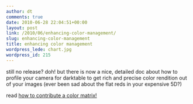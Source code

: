 ```yaml
---
author: dt
comments: true
date: 2010-06-28 22:04:51+00:00
layout: post
link: /2010/06/enhancing-color-management/
slug: enhancing-color-management
title: enhancing color management
wordpress_lede: chart.jpg
wordpress_id: 215
---
```

still no release? doh! but there is now a nice, detailed doc about how to profile your camera for darktable to get rich and precise color rendition out of your images (ever been sad about the flat reds in your expensive 5D?)

read [how to contribute a color matrix!](https://encrypted.pcode.nl/blog/2010/06/28/darktable-camera-color-profiling/)


